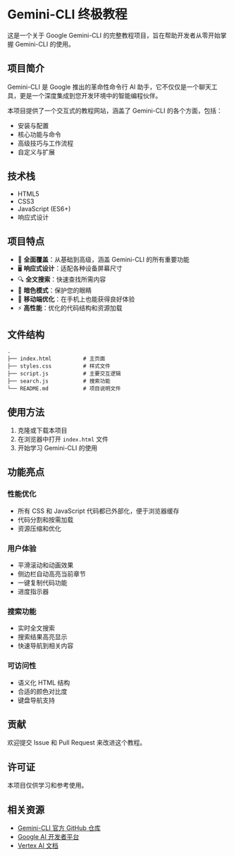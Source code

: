 # Gemini-CLI 终极教程

这是一个关于 Google Gemini-CLI 的完整教程项目，旨在帮助开发者从零开始掌握 Gemini-CLI 的使用。

## 项目简介

Gemini-CLI 是 Google 推出的革命性命令行 AI 助手，它不仅仅是一个聊天工具，更是一个深度集成到您开发环境中的智能编程伙伴。

本项目提供了一个交互式的教程网站，涵盖了 Gemini-CLI 的各个方面，包括：
- 安装与配置
- 核心功能与命令
- 高级技巧与工作流程
- 自定义与扩展

## 技术栈

- HTML5
- CSS3
- JavaScript (ES6+)
- 响应式设计

## 项目特点

- 🎯 **全面覆盖**：从基础到高级，涵盖 Gemini-CLI 的所有重要功能
- 🖥️ **响应式设计**：适配各种设备屏幕尺寸
- 🔍 **全文搜索**：快速查找所需内容
- 🌙 **暗色模式**：保护您的眼睛
- 📱 **移动端优化**：在手机上也能获得良好体验
- ⚡ **高性能**：优化的代码结构和资源加载

## 文件结构

```
.
├── index.html          # 主页面
├── styles.css          # 样式文件
├── script.js           # 主要交互逻辑
├── search.js           # 搜索功能
└── README.md           # 项目说明文件
```

## 使用方法

1. 克隆或下载本项目
2. 在浏览器中打开 `index.html` 文件
3. 开始学习 Gemini-CLI 的使用

## 功能亮点

### 性能优化
- 所有 CSS 和 JavaScript 代码都已外部化，便于浏览器缓存
- 代码分割和按需加载
- 资源压缩和优化

### 用户体验
- 平滑滚动和动画效果
- 侧边栏自动高亮当前章节
- 一键复制代码功能
- 进度指示器

### 搜索功能
- 实时全文搜索
- 搜索结果高亮显示
- 快速导航到相关内容

### 可访问性
- 语义化 HTML 结构
- 合适的颜色对比度
- 键盘导航支持

## 贡献

欢迎提交 Issue 和 Pull Request 来改进这个教程。

## 许可证

本项目仅供学习和参考使用。

## 相关资源

- [Gemini-CLI 官方 GitHub 仓库](https://github.com/google-gemini/gemini-cli)
- [Google AI 开发者平台](https://ai.google.dev)
- [Vertex AI 文档](https://cloud.google.com/vertex-ai)